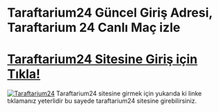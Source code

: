 # Taraftarium24 Güncel Giriş Adresi, Taraftarium 24 Canlı Maç izle
# [Taraftarium24 Sitesine Giriş için Tıkla!](https://bit.ly/4d0Vk5u)
[![Taraftarium24](https://creatorspace.imgix.net/users/clzivcrha04tnu401xi6tcl16/rKmEBvZS2Lm01vf9-taraftarium24.jpg)](https://bit.ly/4d0Vk5u)
Taraftarium24 sitesine girmek için yukarıda ki linke tıklamanız yeterlidir bu sayede taraftarium24 sitesine girebilirsiniz.

